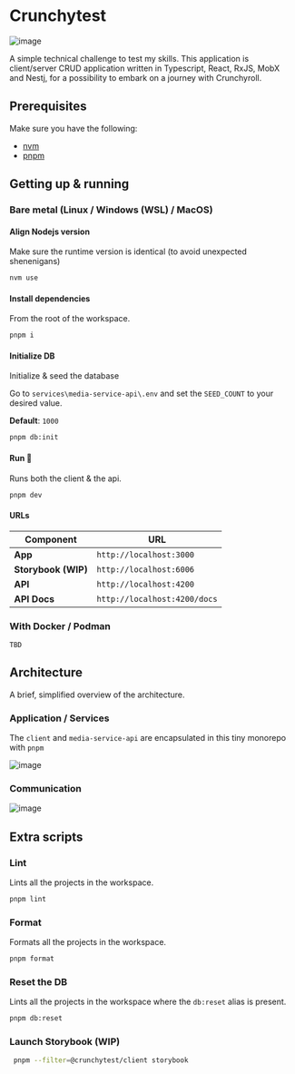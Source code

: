 # Crunchytest
![image](https://github.com/reanimatedmanx/crunchytest/assets/32410574/fb252dcf-532d-4757-a363-9ee18eedeaae)

A simple technical challenge to test my skills. This application is client/server CRUD application written in Typescript, React, RxJS, MobX and Nestj, for a possibility to embark on a journey with Crunchyroll.

## Prerequisites

Make sure you have the following:

- [nvm](https://github.com/nvm-sh/nvm#install--update-script)
- [pnpm](https://pnpm.io/installation)

## Getting up & running

### Bare metal (Linux / Windows (WSL) / MacOS)

#### Align Nodejs version

Make sure the runtime version is identical (to avoid unexpected shenenigans)

```bash
nvm use
```

#### Install dependencies

From the root of the workspace.

```bash
pnpm i
```

#### Initialize DB

Initialize & seed the database

Go to `services\media-service-api\.env` and set the `SEED_COUNT` to your desired value.

**Default**: `1000`

```bash
pnpm db:init
```

#### Run 🤘

Runs both the client & the api.

```bash
pnpm dev
```

#### URLs

| Component | URL |
| -- | -- |
| **App** | `http://localhost:3000` |
| **Storybook (WIP)** | `http://localhost:6006` |
| **API** | `http://localhost:4200` |
| **API Docs** | `http://localhost:4200/docs` |

### With Docker / Podman

`TBD`

## Architecture

A brief, simplified overview of the architecture.

### Application / Services

The `client` and `media-service-api` are encapsulated in this tiny monorepo with `pnpm`

![image](https://github.com/reanimatedmanx/crunchytest/assets/32410574/42df8270-6fcc-4ec2-a346-e73b0b75662d)

### Communication
![image](https://github.com/reanimatedmanx/crunchytest/assets/32410574/797ac20f-e5de-41e3-bc98-9b91dbca1993)


## Extra scripts

### Lint
Lints all the projects in the workspace.

```bash
pnpm lint
```

### Format

Formats all the projects in the workspace.

```bash 
pnpm format
```

### Reset the DB

Lints all the projects in the workspace where the `db:reset` alias is present.

```bash 
pnpm db:reset
```

### Launch Storybook (WIP)

```bash
 pnpm --filter=@crunchytest/client storybook
```
